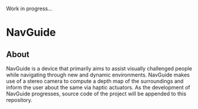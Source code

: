 Work in progress...

# NavGuide
## About

NavGuide is a device that primarily aims to assist visually challenged people while navigating through new and dynamic environments. NavGuide makes use of a stereo camera to compute a depth map of the surroundings and inform the user about the same via haptic actuators. As the development of NavGuide progresses, source code of the project will be appended to this repository. 

